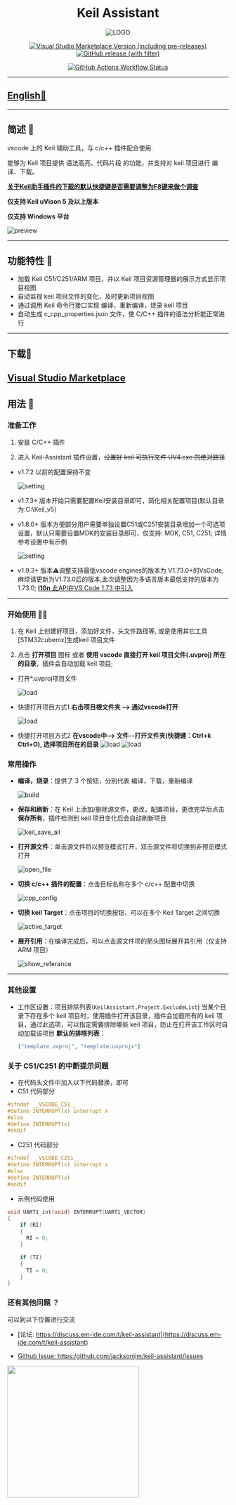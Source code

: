 <div align="center">
<h1>Keil Assistant</h1>

![LOGO](res/icons/icon.png)
 
[![Visual Studio Marketplace Version (including pre-releases)](https://img.shields.io/visual-studio-marketplace/v/jacksonjim.keil-vscode-assistant?logo=visualstudiocode)](https:/github.com/jacksonjim/keil-assistant)
[![GitHub release (with filter)](https://img.shields.io/github/v/release/jacksonjim/keil-assistant?display_name=release&logo=github)](https:/github.com/jacksonjim/keil-assistant)
<!-- [![Build Linux & Windows](https:/github.com/jacksonjim/keil-assistant/workflows/Build%20vsce%20package/badge.svg)](https:/github.com/jacksonjim/keil-assistant) -->
[![GitHub Actions Workflow Status](https://img.shields.io/github/actions/workflow/status/jacksonjim/keil-assistant/vsce-package.yml?logo=github&label=Build%20vsce%20package)](https:/github.com/jacksonjim/keil-assistant)


</div>

---
## [English📄](./README_EN.md)
---

## 简述 📑

vscode 上的 Keil 辅助工具，与 c/c++ 插件配合使用.

能够为 Keil 项目提供 语法高亮、代码片段 的功能，并支持对 keil 项目进行 编译、下载。

**[关于Keil助手插件的下载的默认快捷键是否需要调整为F8键来做个调查](https:/github.com/jacksonjim/keil-assistant/discussions/20)**

**仅支持 Keil uVison 5 及以上版本**

**仅支持 Windows 平台**

![preview](./res/preview/preview.png)

---

## 功能特性 🎉

- 加载 Keil C51/C251/ARM 项目，并以 Keil 项目资源管理器的展示方式显示项目视图
- 自动监视 keil 项目文件的变化，及时更新项目视图
- 通过调用 Keil 命令行接口实现 编译，重新编译，烧录 keil 项目
- 自动生成 c_cpp_properties.json 文件，使 C/C++ 插件的语法分析能正常进行

---
## 下载📌
 [ Visual Studio Marketplace](https://marketplace.visualstudio.com/items?itemName=jacksonjim.keil-vscode-assistant)
---

## 用法 📖

### 准备工作

1. 安装 C/C++ 插件

2. 进入 Keil-Assistant 插件设置，~~设置好 keil 可执行文件 UV4.exe 的绝对路径~~ 
- v1.7.2 以前的配置保持不变
  
  ![setting](./res/preview/setting.png)

- v1.7.3+ 版本开始只需要配置Keil安装目录即可，简化相关配置项目(默认目录为:C:\Keil_v5)

- v1.8.0+ 版本方便部分用户需要单独设置C51或C251安装目录增加一个可选项设置，默认只需要设置MDK的安装目录即可，仅支持: MDK, C51, C251; 详情参考设置中有示例
  
  ![setting](./res/preview/new_setting.png)

- v1.9.3+ 版本⚠️调整支持最低vscode engines的版本为 V1.73.0+的VsCode, 麻烦请更新为V1.73.0后的版本,此次调整因为多语言版本最低支持的版本为1.73.0; [**l10n** 此API在VS Code 1.73 中引入](https://github.com/microsoft/vscode-l10n/blob/main/README.md)

---


### 开始使用 🏃‍♀️

1. 在 Keil 上创建好项目，添加好文件，头文件路径等, 或是使用其它工具[STM32cubemx]生成keil 项目文件

2. 点击 **打开项目** 图标 或者 **使用 vscode 直接打开 keil 项目文件(.uvproj) 所在的目录**，插件会自动加载 keil 项目;
   
  - 打开*.uvproj项目文件
  
    ![load](./res/preview/load.png)

  - 快捷打开项目方式1  **右击项目根文件夹 --> 通过vscode打开**
    
    ![load](./res/preview/load1.png)
  
  - 快捷打开项目方式2  **在vscode中--> 文件--打开文件夹(快捷键：Ctrl+k Ctrl+O), 选择项目所在的目录**
    ![load](./res/preview/load2.png)
    ![load](./res/preview/load3.png)

### 常用操作

- **编译，烧录**：提供了 3 个按钮，分别代表 编译，下载，重新编译

  ![build](./res/preview/build.png)


- **保存和刷新**：在 Keil 上添加/删除源文件，更改，配置项目，更改完毕后点击 **保存所有**，插件检测到 keil 项目变化后会自动刷新项目

  ![keil_save_all](./res/preview/keil_save_all.png)


- **打开源文件**：单击源文件将以预览模式打开，双击源文件将切换到非预览模式打开

  ![open_file](./res/preview/open_file.png)


- **切换 c/c++ 插件的配置**：点击目标名称在多个 c/c++ 配置中切换

  ![cpp_config](./res/preview/cpp_config.png)


- **切换 keil Target**：点击项目的切换按钮，可以在多个 Keil Target 之间切换

  ![active_target](./res/preview/switch_target.png)


- **展开引用**：在编译完成后，可以点击源文件项的箭头图标展开其引用（仅支持 ARM 项目）

  ![show_referance](./res/preview/ref_show.png)

---

### 其他设置

- 工作区设置：项目排除列表(`KeilAssistant.Project.ExcludeList`)
  当某个目录下存在多个 keil 项目时，使用插件打开该目录，插件会加载所有的 keil 项目，通过此选项，可以指定需要排除哪些 keil 项目，防止在打开该工作区时自动加载该项目
  **默认的排除列表**：
  ```json
  ["template.uvproj", "template.uvprojx"]
  ```

### 关于 C51/C251 的中断提示问题

- 在代码头文件中加入以下代码替换，即可
- C51 代码部分

```c
#ifndef __VSCODE_C51__
#define INTERRUPT(x) interrupt x
#else
#define INTERRUPT(x)
#endif
```

- C251 代码部分

```c
#ifndef __VSCODE_C251__
#define INTERRUPT(x) interrupt x
#else
#define INTERRUPT(x)
#endif

```

- 示例代码使用

```c
void UART1_int(void) INTERRUPT(UART1_VECTOR)
{
    if (RI)
    {
      RI = 0;
    }

    if (TI)
    {
      TI = 0;
    }
}
```

### 还有其他问题 ？

可以到以下位置进行交流

- [论坛: https://discuss.em-ide.com/t/keil-assistant](https://discuss.em-ide.com/t/keil-assistant)

- [Github Issue: https:/github.com/jacksonjim/keil-assistant/issues](https:/github.com/jacksonjim/keil-assistant/issues)

<a href='https://gitclone.com'><img src='https://gitclone.com/img/title.ico' style='width:300px;'/></a>

